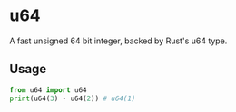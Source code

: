 # u64
A fast unsigned 64 bit integer, backed by Rust's u64 type.
## Usage

```py
from u64 import u64
print(u64(3) - u64(2)) # u64(1)
```